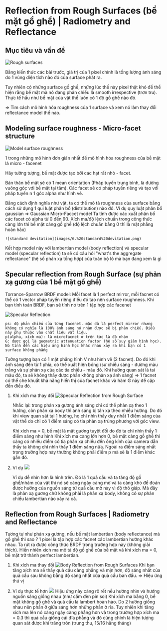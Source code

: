 # Reflection from Rough Surfaces (bề mặt gồ ghề) | Radiometry and Reflectance

## Mục tiêu và vấn đề

![Rough surfaces](images/6.%20Surface%20Roughness.png)

Bằng kiến thức các bài trước, giá trị của 1 pixel chính là tổng lượng ánh sáng do 1 vùng diện tích nào đó của surface phát ra.

Tuy nhiên có những surface gồ ghề, những lúc thế này pixel thật khó để thể hiện rằng bề mặt mà nó đang phản chiếu là smooth irrespective (trơn tru). Thực tế hầu như bề mặt của vật thể luôn có 1 độ gồ ghề nào đó.

=> Tìm cách mô hình hóa roughness của 1 surface và xem nó làm thay đổi reflectance model thế nào.

## Modeling surface roughness - Micro-facet structure

![Model surface roughness](images/6.%20Model%20surface%20roughness.png)

1 trong những mô hình đơn giản nhất để mô hình hóa roughness của bề mặt là micro - facenet

Hãy tưởng tượng, bề mặt được tạo bởi các hạt rất nhỏ - facet.

Bản thân bề mặt sẽ có 1 mean orientation (Pháp tuyến trung bình, là đường vuông góc với bề mặt tại tâm). Các facet sẽ có pháp tuyến riêng và tạo với pháp tuyến n 1 góc alpha như hình vẽ.

Bằng cách định nghĩa như vật, ta có thể mô tả roughness của surface bằng cách sử dụng 1 qui luật phân bổ (distribution) nào đó.
    Ví dụ quy luật phân bổ gaussian => Gaussian Micro-Faccet model
    Ta tính được xác xuất phân bổ các facet có alpha từ 0 đến 90.
    Xích ma/độ lệch chuẩn trong công thức càng lớn thì bề mặt càng gồ ghề (độ lệch chuẩn bằng 0 thì là mặt phẳng hoàn hảo)
    
    ![standard devitation](images/6.%20standard%20devitation.png)

Kết hợp model này với lambertian model (body reflection) và specular model (specular reflection) ta sẽ có câu hỏi "what's the aggregate reflectance" (hệ số phản xạ tổng hợp) của toàn bộ lô mà bạn đang xem là gì

## Specular reflection from Rough Surface (sự phản xạ gương của 1 bề mặt gồ ghề)

Torrance-Sparrow BRDF model: Mỗi facet là 1 perfect mirror, mỗi facnet có thể có 1 vector pháp tuyến riêng điều đó tạo nên surface roughness. Khi bạn tính toán BRDF, bạn sẽ tính nó trên 1 tập hợp các facenet

![Specular Reflection](images/6.%20Specular%20Reflection.png)

    ps: độ phản chiếu của từng facenet. mặc dù là perfect mirror nhưng không có nghĩa là 100% ánh sáng nó nhận được sẽ bị phản chiếu. Điều này phụ thuộc vào chất liệu vật liệu.
    p(alpha, xích ma): là microfacnet ở trên tức là độ nhám
    G: được gọi là geometric attenuation factor (hệ số suy giảm hình học). Nó tính đến các hiệu ứng hình học khác nhau xảy ra khi bạn có 1 surface không phẳng

Tưởng tượng bạn có 1 mặt phẳng hình V như hình vẽ (2 facnet). Do đó khi ánh sáng đến từ 1 phía, có thể xuất hiện bóng (sự chiếu sáng - đường màu trắng và sự phản xạ của các tia chiếu - màu đỏ. Khi hướng quan sát là tai màu đỏ, ta sẽ không thấy được phần không phản xạ ánh sáng) => 1 facnet có thể che khuất khả năng hiển thị của facnet khác và hàm G này đề cập đến điều đó.

1. Khi xích ma thay đổi
    ![Specular Reflection from Rough Surface](images/6.%20Specular%20Reflection%20from%20Rough%20Surface.png)
    
    Nhắc lại: trong phản xạ gương ánh sáng chỉ có thể phản xạ theo 1 hướng, còn phản xạ body thì ánh sáng bị tán xạ theo nhiều hướng. Do đó khi view quan sát tại 1 hướng, họ chỉ nhìn thấy duy nhất 1 điểm sáng của vật thể do chỉ có 1 điểm sáng có tia phản xạ trùng phương với góc view.

    Khi xích ma = 0, bề mặt là mặt gương tuyệt đối do đó ta chỉ nhìn thấy 1 điểm sáng như hình
    Khi xích ma càng lớn hơn 0, bề mặt càng gồ ghề thì càng có nhiều điểm có tia phản xạ chiếu đến ống kính của camera dẫn thấy ta không chỉ nhìn thấy 1 điểm sáng nữa. Ngoài ra điểm sáng nhất trong trường hợp này thường không phải điểm p mà sẽ là 1 điểm khác gần đó.

2. Ví dụ
    ![](images/6.%20Specular%20Reflection%20from%20Rough%20Surface%201.png)

    Ví dụ dễ nhìn hơn là hình trên. Đó là 1 quả cầu và ta tăng độ gồ ghề/nhám của vật thì nó sẽ càng ngày càng mờ và ta càng khó để đoán được hướng của nguồn sáng từ quả cầu mờ này vì độ thô giáp. Mà đây là phản xạ gương chứ không phải là phản xạ body, không có sự phản chiếu lambertian nào xảy ra cả.

## Reflection from Rough Surfaces | Radiometry and Reflectance

Tương tự như phản xạ gương, nếu bề mặt lambertian (body reflectance) mà gồ ghề thì sao ?
1 pixel là tập hợp các facnet các lambertian hướng khác nhau.
Ta rút ra được công thức BRDF trong trường hợp này (không giải thích). Hiển nhiên xích ma mô tả độ gồ ghề của bề mặt và khi xích ma = 0, bề mặt trở thành perfect lambertian.

1. Khi xích ma thay đổi
    ![Body Reflection from Rough Surfaces](images/6.%20Body%20Reflection%20from%20Rough%20Surface%201.png)
    Khi bạn tăng xích ma sẽ thấy quả cầu càng phẳng và mịn hơn, độ sáng nhất của quả cầu sau không bằng độ sáng nhất của quả cầu ban đầu. => Hiệu ứng thú vị

2. Ví dụ thực tế hơn
    ![](images/6.%20Body%20Reflection%20from%20Rough%20Surface%202.png)
    Hiệu ứng này càng rõ rết nếu hướng nhìn và hướng nguồn sáng giống nhau (như cầm đèn pin soi)
    Khi xích ma bằng 0, bề mặt không gồ ghề và quả cầu là lambert hoàn hảo. Do 2 hướng giống nhau nên phần ở giữa sáng hơn những phần ở rìa.
    Tuy nhiên khi tăng xích ma lên nó càng ngày càng phẳng hơn và trong trường hợp xích ma = 0.3 thì quả cầu giống cái đĩa phẳng và đó cũng chính là hiện tượng quan sát được khi trăng tròn (trung thu, 15/16 hằng tháng)